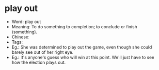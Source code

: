 # play out

- Word: play out
- Meaning: To do something to completion; to conclude or finish (something).
- Chinese: 
- Tags: 
- Eg.: She was determined to play out the game, even though she could barely see out of her right eye.
- Eg.: It's anyone's guess who will win at this point. We'll just have to see how the election plays out.
